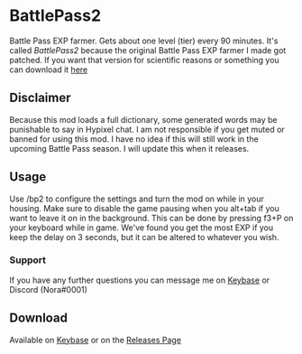 # BattlePass2
Battle Pass EXP farmer. Gets about one level (tier) every 90 minutes. It's called *BattlePass2* because the original Battle Pass EXP farmer I made got patched. If you want that version for scientific reasons or something you can download it [here](https://keybase.pub/squag/mc/mods/BattlePass/)
## Disclaimer
Because this mod loads a full dictionary, some generated words may be punishable to say in Hypixel chat.
I am not responsible if you get muted or banned for using this mod.
I have no idea if this will still work in the upcoming Battle Pass season. I will update this when it releases.
## Usage
Use /bp2 to configure the settings and turn the mod on while in your housing.
Make sure to disable the game pausing when you alt+tab if you want to leave it on in the background. This can be done by pressing f3+P on your keyboard while in game.
We've found you get the most EXP if you keep the delay on 3 seconds, but it can be altered to whatever you wish.
### Support
If you have any further questions you can message me on [Keybase](https://keybase.io/squag) or Discord (Nora#0001)
## Download
Available on [Keybase](https://keybase.pub/squag/mc/mods/BattlePass2/BattlePass2-2.0.1.jar) or on the [Releases Page](https://github.com/Sqwak/BattlePass2/releases)
